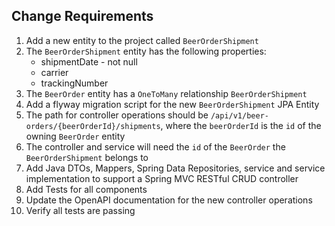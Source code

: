 ## Change Requirements

1. Add a new entity to the project called `BeerOrderShipment`
2. The `BeerOrderShipment` entity has the following properties:
   - shipmentDate - not null
   - carrier
   - trackingNumber
3. The `BeerOrder` entity has a `OneToMany` relationship `BeerOrderShipment` 
4. Add a flyway migration script for the new `BeerOrderShipment` JPA Entity 
5. The path for controller operations should be `/api/v1/beer-orders/{beerOrderId}/shipments`, 
   where the `beerOrderId` is the `id` of the owning `BeerOrder` entity 
6. The controller and service will need the `id` of the `BeerOrder` the `BeerOrderShipment` belongs to 
7. Add Java DTOs, Mappers, Spring Data Repositories, service and service implementation to support a Spring MVC RESTful 
   CRUD controller 
8. Add Tests for all components 
9. Update the OpenAPI documentation for the new controller operations 
10. Verify all tests are passing